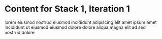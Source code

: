 # Content for Stack 1, Iteration 1
lorem eiusmod nostrud eiusmod incididunt adipiscing elit amet ipsum amet incididunt ut eiusmod eiusmod dolore dolore aliqua magna elit ad sed nostrud dolore 
